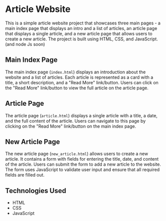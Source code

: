 # Article Website

This is a simple article website project that showcases three main pages - a main index page that displays an intro and a list of articles, an article page that displays a single article, and a new article page that allows users to create a new article. The project is built using HTML, CSS, and JavaScript. (and node Js soon)

## Main Index Page
The main index page (`index.html`) displays an introduction about the website and a list of articles. Each article is represented as a card with a title, a short description, and a "Read More" link/button. Users can click on the "Read More" link/button to view the full article on the article page.

## Article Page
The article page (`article.html`) displays a single article with a title, a date, and the full content of the article. Users can navigate to this page by clicking on the "Read More" link/button on the main index page.

## New Article Page
The new article page (`new_article.html`) allows users to create a new article. It contains a form with fields for entering the title, date, and content of the article. Users can submit the form to add a new article to the website. The form uses JavaScript to validate user input and ensure that all required fields are filled out.


## Technologies Used

- HTML
- CSS
- JavaScript

